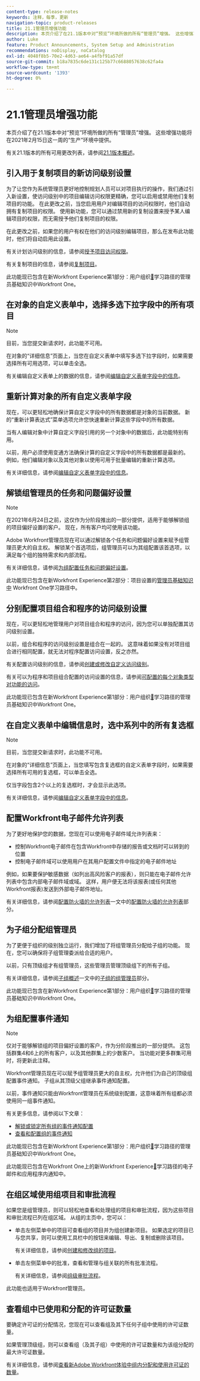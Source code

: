 ```yaml
---
content-type: release-notes
keywords: 注释，每季，更新
navigation-topic: product-releases
title: 21.1管理员增强功能
description: 本页介绍了在21.1版本中对“预览”环境所做的所有“管理员”增强。 这些增强功能将在2021年2月15日这一周的“生产”环境中提供。
author: Luke
feature: Product Announcements, System Setup and Administration
recommendations: noDisplay, noCatalog
exl-id: 4048f8b5-70e2-4d63-ae64-a4fbf91a57df
source-git-commit: b18a7835c6de131c125b77c6688057638c62fa4a
workflow-type: tm+mt
source-wordcount: '1393'
ht-degree: 0%

---
```


# 21.1管理员增强功能

本页介绍了在21.1版本中对“预览”环境所做的所有“管理员”增强。 这些增强功能将在2021年2月15日这一周的“生产”环境中提供。

有关21.1版本的所有可用更改列表，请参阅[21.1版本概述](../../../product-announcements/product-releases/21.1-release-activity/21-1-release-overview.md)。

## 引入用于复制项目的新访问级别设置

为了让您作为系统管理员更好地控制规划人员可以对项目执行的操作，我们通过引入新设置，使访问级别中的项目编辑访问权限更精确，您可以启用或禁用他们复制项目的功能。 在此更改之前，当您启用用户对编辑项目的访问权限时，他们自动拥有复制项目的权限。 使用新功能，您可以通过禁用新的复制设置来授予某人编辑项目的权限，而无需授予他们复制项目的权限。

在此更改之前，如果您的用户有权在他们的访问级别编辑项目，那么在发布此功能时，他们将自动启用此设置。

有关计划访问级别的信息，请参阅[授予项目访问权限](../../../administration-and-setup/add-users/configure-and-grant-access/grant-access-projects.md)。

有关复制项目的信息，请参阅[复制项目](../../../manage-work/projects/manage-projects/copy-project.md)。

此功能现已包含在新Workfront Experience第1部分：用户组织[&#128279;](https://experienceleague.adobe.com/zh-hans/docs/workfront-learn/tutorials-workfront/home)学习路径的管理员基础知识中Workfront One。

## 在对象的自定义表单中，选择多选下拉字段中的所有项目

>[!NOTE]
>
>目前，当您提交新请求时，此功能不可用。

在对象的“详细信息”页面上，当您在自定义表单中填写多选下拉字段时，如果需要选择所有可用选项，可以单击全选。

有关编辑自定义表单上的数据的信息，请参阅[编辑自定义表单字段中的信息](../../../workfront-basics/work-with-custom-forms/edit-custom-forms.md)。

## 重新计算对象的所有自定义表单字段

现在，可以更轻松地确保计算自定义字段中的所有数据都是对象的当前数据。 新的“重新计算表达式”菜单选项允许您快速重新计算这些字段中的所有数据。

当有人编辑对象中计算自定义字段引用的另一个对象中的数据后，此功能特别有用。

以前，用户必须使用变通方法确保计算的自定义字段中的所有数据都是最新的。 例如，他们编辑对象以及其他对象以使用可用于批量编辑的重新计算选项。

有关详细信息，请参阅[编辑自定义表单字段中的信息](../../../workfront-basics/work-with-custom-forms/edit-custom-forms.md)。

## 解锁组管理员的任务和问题偏好设置

>[!NOTE]
>
>在2021年6月24日之前，这仅作为分阶段推出的一部分提供，适用于能够解锁组的项目偏好设置的客户。 现在，所有客户均可使用该功能。

Adobe Workfront管理员现在可以通过解锁各个任务和问题偏好设置来赋予组管理员更大的自主权。 解锁某个首选项后，组管理员可以为其组配置该首选项，以满足每个组的独特需求和内部流程。

有关详细信息，请参阅[为组配置任务和问题偏好设置](../../../administration-and-setup/manage-groups/create-and-manage-groups/configure-task-issue-preferences-group.md)。

此功能现已包含在新Workfront Experience第2部分：项目设置的[管理员基础知识中](https://experienceleague.adobe.com/zh-hans/docs/workfront-learn/tutorials-workfront/home) Workfront One学习路径中。

## 分别配置项目组合和程序的访问级别设置

现在，可以更轻松地管理用户对项目组合和程序的访问，因为您可以单独配置其访问级别设置。

以前，组合和程序的访问级别设置是组合在一起的。 这意味着如果没有对项目组合进行相同配置，就无法对程序配置访问设置，反之亦然。

有关配置访问级别的信息，请参阅[创建或修改自定义访问级别](../../../administration-and-setup/add-users/configure-and-grant-access/create-modify-access-levels.md)。

有关可以为程序和项目组合配置的访问设置的信息，请参阅[可配置的每个对象类型对功能的访问](../../../administration-and-setup/add-users/access-levels-and-object-permissions/configurable-functionality-in-each-access-level-by-object-type.md)。

此功能现已包含在新Workfront Experience第1部分：用户组织[&#128279;](https://experienceleague.adobe.com/zh-hans/docs/workfront-learn/tutorials-workfront/home)学习路径的管理员基础知识中Workfront One。

## 在自定义表单中编辑信息时，选中系列中的所有复选框

>[!NOTE]
>
>目前，当您提交新请求时，此功能不可用。

在对象的“详细信息”页面上，当您填写包含复选框的自定义表单字段时，如果需要选择所有可用的复选框，可以单击全选。

仅当字段包含2个以上的复选框时，才会显示此选项。

有关详细信息，请参阅[编辑自定义表单字段中的信息](../../../workfront-basics/work-with-custom-forms/edit-custom-forms.md)。

## 配置Workfront电子邮件允许列表

为了更好地保护您的数据，您现在可以使用电子邮件域允许列表来：

* 控制Workfront电子邮件在包含Workfront中存储的报告或文档时可以转到的位置
* 控制电子邮件域可以使用用户在其用户配置文件中指定的电子邮件地址

例如，如果要保护敏感数据（如列出高风险客户的报表），则只能在电子邮件允许列表中包含内部电子邮件域或域。 这样，用户便无法将该报表(或任何其他Workfront报表)发送到外部电子邮件地址。

有关详细信息，请参阅[配置防火墙的允许列表](../../../administration-and-setup/get-started-wf-administration/configure-your-firewall.md)一文中的[配置防火墙的允许列表](../../../administration-and-setup/get-started-wf-administration/configure-your-firewall.md#configur)部分。

## 为子组分配组管理员

为了更便于组织的级别独立运行，我们增加了将组管理员分配给子组的功能。 现在，您可以确保将子组管理委派给合适的用户。

以前，只有顶级组才有组管理员，这些管理员管理顶级组下的所有子组。

有关详细信息，请参阅[子组概述](../../../administration-and-setup/manage-groups/groups-overview/subgroups.md)一文中的[子组的组管理员](../../../administration-and-setup/manage-groups/groups-overview/subgroups.md#for)部分。

此功能现已包含在新Workfront Experience第1部分：用户组织[&#128279;](https://experienceleague.adobe.com/zh-hans/docs/workfront-learn/tutorials-workfront/home)学习路径的管理员基础知识中Workfront One。

## 为组配置事件通知

>[!NOTE]
>
>仅对于能够解锁组的项目偏好设置的客户，作为分阶段推出的一部分提供。 这包括群集4和6上的所有客户，以及其他群集上的少数客户。 当功能对更多群集可用时，将更新此注释。

Workfront管理员现在可以赋予组管理员更大的自主权，允许他们为自己的顶级组配置事件通知。 子组从其顶级父组继承事件通知配置。

以前，事件通知只能由Workfront管理员在系统级别配置，这意味着所有组都必须使用同一组事件通知。

有关更多信息，请参阅以下文章：

* [解锁或锁定所有组的事件通知配置](../../../administration-and-setup/manage-workfront/emails/unlock-configuration-of-event-notifications-for-groups.md)
* [查看和配置组的事件通知](../../../administration-and-setup/manage-groups/create-and-manage-groups/view-and-configure-event-notifications-group.md)

此功能现已包含在新Workfront Experience第1部分：用户组织[&#128279;](https://experienceleague.adobe.com/zh-hans/docs/workfront-learn/tutorials-workfront/home)学习路径的管理员基础知识中Workfront One。

此功能现已包含在Workfront One上的新Workfront Experience[&#128279;](https://experienceleague.adobe.com/en/docs/workfront/using/home://one.workfront.com/s/learningpath2/email-and-in-app-notifications-in-the-new-workfront-experience-MCDSDH3SRJ4ZGTJF5NJI64F4TW2U)学习路径的电子邮件和应用程序内通知中。

## 在组区域使用组项目和审批流程

如果您是组管理员，则可以轻松地查看和处理组的项目和审批流程，因为这些项目和审批流程已列在组区域。 从组的主页中，您可以：

* 单击左侧菜单中的项目可查看组的项目并为组创建新项目。 如果选定的项目已与您共享，则可以使用工具栏中的按钮来编辑、导出、复制或删除该项目。

  有关详细信息，请参阅[创建和修改组的项目](../../../administration-and-setup/manage-groups/work-with-group-objects/create-and-modify-a-groups-projects.md)。

* 单击左侧菜单中的批准，查看和管理与组关联的所有批准流程。

  有关详细信息，请参阅[组级审批流程](../../../administration-and-setup/manage-groups/work-with-group-objects/create-and-modify-groups-approval-processes.md)。

此功能也适用于Workfront管理员。

## 查看组中已使用和分配的许可证数量

要确定许可证的分配情况，您现在可以查看组及其下任何子组中使用的许可证数量。

如果管理顶级组，则可以查看组（及其子组）中使用的许可证数量和为该组分配的最大许可证数量。

有关详细信息，请参阅[查看新Adobe Workfront体验中组内分配和使用许可证的数量](../../../administration-and-setup/manage-groups/create-and-manage-groups/view-number-licenses-allocated-used-group.md)。

